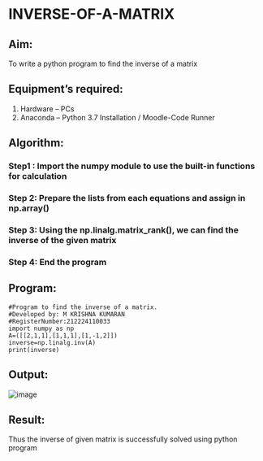 # INVERSE-OF-A-MATRIX
## Aim:
To write a python program to find the inverse of a matrix
## Equipment’s required:
1. 	Hardware – PCs
2. 	Anaconda – Python 3.7 Installation / Moodle-Code Runner
## Algorithm:
### Step1 : Import the numpy module to use the built-in functions for calculation
### Step 2: Prepare the lists from each equations and assign in np.array()
### Step 3: Using the np.linalg.matrix_rank(), we can find the inverse of the given matrix
### Step 4: End the program

## Program:
```
#Program to find the inverse of a matrix.
#Developed by: M KRISHNA KUMARAN
#RegisterNumber:212224110033
import numpy as np
A=([[2,1,1],[1,1,1],[1,-1,2]])
inverse=np.linalg.inv(A)
print(inverse)
```
## Output:
![image](https://github.com/user-attachments/assets/2a329ceb-add5-4b3e-b0d5-b4b2b71aed80)

## Result:
Thus the inverse of given matrix is successfully solved using python program

